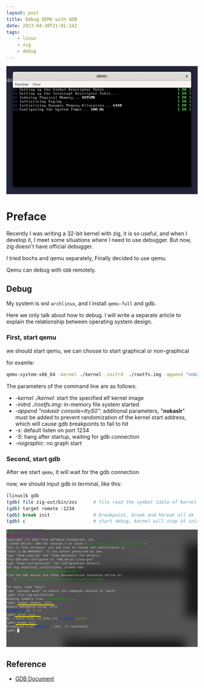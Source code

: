 ```yaml
---
layout: post
title: Debug QEMU with GDB
date: 2023-04-30T21:01:14Z
tags:
    - linux
    - zig
    - debug
---
```


![](run.jpg)

# Preface

Recently I was writing a 32-bit kernel with zig, it is so useful, and when I develop it, I meet some situations where I need to use debugger. But now, zig doesn't have official debugger.

I tried bochs and qemu separately, Finally decided to use qemu.

Qemu can debug with `GDB` remotely.

## Debug

My system is wsl `archlinux`, and I install `qemu-full` and gdb.

Here we only talk about how to debug. I will write a separate article to explain the relationship between operating system design.

### First, start qemu

we should start qemu, we can choose to start graphical or non-graphical

for examle:

```sh
qemu-system-x86_64 -kernel ./kernel -initrd  ./rootfs.img -append "nokaslr console=ttyS0" -s -S -nographic
```

The parameters of the command line are as follows:

-   _-kernel_ _./kernel_: start the specified elf kernel image
-   _-initrd_ _./rootfs.img_: in-memory file system started
-   _-append_ _"nokaslr console=ttyS0"_: additional parameters, "**nokaslr**" must be added to prevent randomization of the kernel start address, which will cause gdb breakpoints to fail to hit
-   _-s_: default listen on port 1234
-   _-S_: hang after startup, waiting for gdb connection
-   _-nographic_: no graph start

### Second, start gdb

After we start `qemu`, it will wait for the gdb connection

now, we should input gdb in terminal, like this:

```sh
[linux]$ gdb
(gdb) file zig-out/bin/zos      # file read the symbol table of kernel
(gdb) target remote :1234
(gdb) break init                # breakpoint, break and hbreak all ok
(gdb) c   						# start debug, kernel will stop at init
```

![](gdb.jpg)

## Reference

-   [GDB Document](https://www.sourceware.org/gdb/documentation/)
